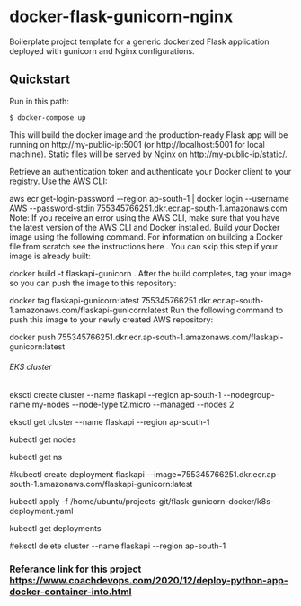 # docker-flask-gunicorn-nginx

Boilerplate project template for a generic dockerized Flask application deployed with gunicorn and Nginx configurations.
## Quickstart
Run in this path:
```sh
$ docker-compose up
```
This will build the docker image and the production-ready Flask app will be running on http://my-public-ip:5001 (or http://localhost:5001 for local machine). 
Static files will be served by Nginx on http://my-public-ip/static/. 


Retrieve an authentication token and authenticate your Docker client to your registry.
Use the AWS CLI:

aws ecr get-login-password --region ap-south-1 | docker login --username AWS --password-stdin 755345766251.dkr.ecr.ap-south-1.amazonaws.com
Note: If you receive an error using the AWS CLI, make sure that you have the latest version of the AWS CLI and Docker installed.
Build your Docker image using the following command. For information on building a Docker file from scratch see the instructions here . You can skip this step if your image is already built:

docker build -t flaskapi-gunicorn .
After the build completes, tag your image so you can push the image to this repository:

docker tag flaskapi-gunicorn:latest 755345766251.dkr.ecr.ap-south-1.amazonaws.com/flaskapi-gunicorn:latest
Run the following command to push this image to your newly created AWS repository:

docker push 755345766251.dkr.ecr.ap-south-1.amazonaws.com/flaskapi-gunicorn:latest


###### EKS cluster #######

eksctl create cluster --name flaskapi --region ap-south-1 --nodegroup-name my-nodes --node-type t2.micro --managed --nodes 2 

eksctl get cluster --name flaskapi --region ap-south-1

kubectl get nodes

kubectl get ns

#kubectl create deployment flaskapi --image=755345766251.dkr.ecr.ap-south-1.amazonaws.com/flaskapi-gunicorn:latest

kubectl apply -f /home/ubuntu/projects-git/flask-gunicorn-docker/k8s-deployment.yaml

kubectl get deployments

#eksctl delete cluster --name flaskapi --region ap-south-1

### Referance link for this project https://www.coachdevops.com/2020/12/deploy-python-app-docker-container-into.html










